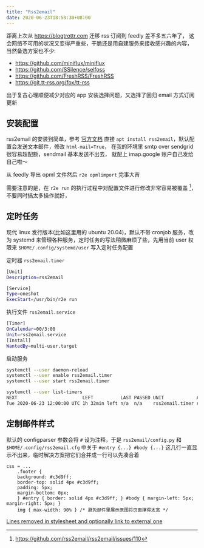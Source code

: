 ```yaml
---
title: "Rss2email"
date: 2020-06-23T18:58:30+08:00
---
```


距离上次从 <https://blogtrottr.com> 迁移 rss 订阅到 feedly 差不多五六年了，
这会网络不可用的状况又变得严重些，干脆还是用自建服务来接收感兴趣的内容，
当然备选方案也不少:

- https://github.com/miniflux/miniflux
- https://github.com/SSilence/selfoss
- https://github.com/FreshRSS/FreshRSS
- https://git.tt-rss.org/fox/tt-rss

出于复古心理顺便减少对应的 app 安装选择问题，又选择了回归 email 方式订阅更新

## 安装配置
rss2email 的安装到简单，参考 [官方文档](https://github.com/rss2email/rss2email)
直接 `apt install rss2email`，默认配置会发送文本邮件，修改 `html-mail=True`，
在我的环境里 smtp over sendgrid 很容易超配额，sendmail 基本发送不出去，
就配上 imap.google 账户自己发给自己啦～

从 feedly 导出 opml 文件然后 `r2e opmlimport` 完事大吉

需要注意的是，在 `r2e run` 的执行过程中对配置文件进行修改非常容易被覆盖 [^issue]，不要同时搞太多操作就好，


## 定时任务
现代 linux 发行版本(比如这里用的 ubuntu 20.04)，默认不带 cronjob 服务，改为 systemd 来管理各种服务，定时任务的写法稍微麻烦了些，先用当前 user 权限来 `$HOME/.config/systemd/user` 写入定时任务配置

定时器 `rss2email.timer`

```bash
[Unit]
Description=rss2email

[Service]
Type=oneshot
ExecStart=/usr/bin/r2e run
```

执行文件 `rss2email.service`

```bash
[Timer]
OnCalendar=00/3:00
Unit=rss2email.service
[Install]
WantedBy=multi-user.target
```

启动服务

```bash
systemctl --user daemon-reload
systemctl --user enable rss2email.timer
systemctl --user start rss2email.timer

systemctl --user list-timers
NEXT                        LEFT          LAST PASSED UNIT            ACTIVATES
Tue 2020-06-23 12:00:00 UTC 1h 32min left n/a  n/a    rss2email.timer rss2email.service
```

## 定制邮件样式

默认的 configparser 参数会将 `#` 设为注释，于是 `rss2email/config.py` 和
`$HOME/.config/rss2email.cfg` 中关于 `#entry {...} #body {...}`
这几行一直显示不出来，临时解决方案把它们合并成一行可以先凑合着

```
css = ...
    .footer {
    background: #c3d9ff;
    border-top: solid 4px #c3d9ff;
    padding: 5px;
    margin-bottom: 0px;
    } #entry { border: solid 4px #c3d9ff; } #body { margin-left: 5px; margin-right: 5px; }
    img { max-width: 90% } /* 避免邮件里展示原图将页面撑得太宽 */

```

[Lines removed in stylesheet and optionally link to external one](https://github.com/rss2email/rss2email/issues/7)

[^issue]: https://github.com/rss2email/rss2email/issues/110
